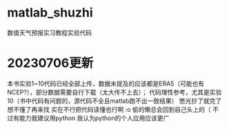 # matlab_shuzhi
数值天气预报实习教程实验代码

# 20230706更新
本书实验1~10代码已经全部上传，数据未提及的应该都是ERA5（可能也有NCEP?），部分数据需要自行下载（太大传不上去）；
代码理性参考，尤其是实验10（书中代码有问题的，源代码不全且matlab跑不出一致结果）
憋光抄了就完了 想不懂了再来找 实在不行把代码读懂也行啊 :o
偷的懒总会回到自己头上的（
不过有能力我建议用python 我认为python的个人应用应该更广
